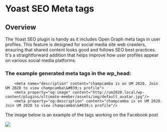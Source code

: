 ---
---
# Yoast SEO Meta tags
Overview
--------

 The Yoast SEO plugin is handy as it includes Open Graph meta tags in user profiles. This feature is designed for social media site web crawlers, ensuring that shared content looks good and follows SEO best practices. It's a straightforward addition that helps improve how user profiles appear on various social media platforms.

###  The example generated meta tags in the wp\_head:

```
	<meta name="description" content="champcamba is on UM 2020. Join UM 2020 to view champcamba\&#039;s profile">
	<meta property="og:image" content="http://um2020.local/wp-content/plugins/ultimate-member/assets/img/default_avatar.jpg"/>
	<meta property="og:description" content="champcamba is on UM 2020. Join UM 2020 to view champcamba\&#039;s profile"/>
```

 The image below is an example of the tags working on the Facebook post

  ![](https://s3.amazonaws.com/helpscout.net/docs/assets/561c96629033600a7a36d662/images/654b21ee398d235676f609d5/file-vK82Rxj0hr.png)